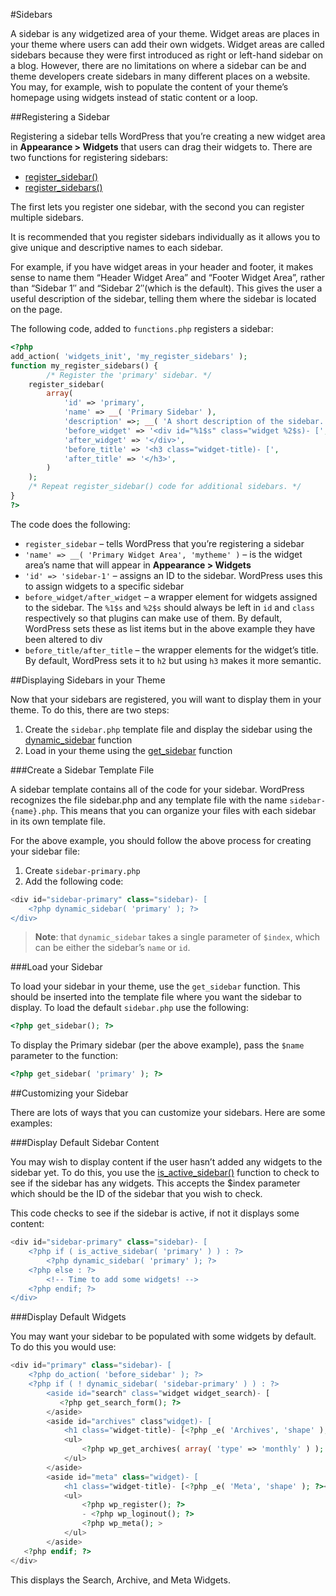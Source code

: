#Sidebars

A sidebar is any widgetized area of your theme. Widget areas are places in your theme where users can add their own widgets. Widget areas are called sidebars because they were first introduced as right or left-hand sidebar on a blog. However, there are no limitations on where a sidebar can be and theme developers create sidebars in many different places on a website. You may, for example, wish to populate the content of your theme’s homepage using widgets instead of static content or a loop.

##Registering a Sidebar

Registering a sidebar tells WordPress that you’re creating a new widget area in **Appearance > Widgets** that users can drag their widgets to. There are two functions for registering sidebars:

- [register_sidebar()](https://developer.wordpress.org/reference/functions/register_sidebar/)
- [register_sidebars()](https://developer.wordpress.org/reference/functions/register_sidebars/)

The first lets you register one sidebar, with the second you can register multiple sidebars.

It is recommended that you register sidebars individually as it allows you to give unique and descriptive names to each sidebar.

For example, if you have widget areas in your header and footer, it makes sense to name them “Header Widget Area” and “Footer Widget Area”, rather than “Sidebar 1″ and “Sidebar 2″(which is the default). This gives the user a useful description of the sidebar, telling them where the sidebar is located on the page.

The following code, added to `functions.php` registers a sidebar:

```php
<?php
add_action( 'widgets_init', 'my_register_sidebars' );
function my_register_sidebars() {
        /* Register the 'primary' sidebar. */
    register_sidebar(
        array(
            'id' => 'primary',
            'name' => __( 'Primary Sidebar' ),
            'description' =>; __( 'A short description of the sidebar.' ),
            'before_widget' => '<div id="%1$s" class="widget %2$s)- [',
            'after_widget' => '</div>',
            'before_title' => '<h3 class="widget-title)- [',
            'after_title' => '</h3>',
        )
    );
    /* Repeat register_sidebar() code for additional sidebars. */
}
?>
```

The code does the following:

- `register_sidebar` – tells WordPress that you’re registering a sidebar
- `'name' => __( 'Primary Widget Area', 'mytheme' )` – is the widget area’s name that will appear in **Appearance > Widgets**
- `'id' => 'sidebar-1'` – assigns an ID to the sidebar. WordPress uses this to assign widgets to a specific sidebar
- `before_widget/after_widget` – a wrapper element for widgets assigned to the sidebar. The `%1$s` and `%2$s` should always be left in `id` and `class` respectively so that plugins can make use of them. By default, WordPress sets these as list items but in the above example they have been altered to div
- `before_title/after_title` – the wrapper elements for the widget’s title. By default, WordPress sets it to `h2` but using `h3` makes it more semantic.

##Displaying Sidebars in your Theme

Now that your sidebars are registered, you will want to display them in your theme. To do this, there are two steps:

1. Create the `sidebar.php` template file and display the sidebar using the [dynamic_sidebar](https://developer.wordpress.org/reference/functions/dynamic_sidebar/) function
2. Load in your theme using the [get_sidebar](https://developer.wordpress.org/reference/functions/get_sidebar/) function

###Create a Sidebar Template File

A sidebar template contains all of the code for your sidebar. WordPress recognizes the file sidebar.php and any template file with the name `sidebar-{name}.php`. This means that you can organize your files with each sidebar in its own template file.

For the above example, you should follow the above process for creating your sidebar file:

1. Create `sidebar-primary.php`
2. Add the following code:

```php
<div id="sidebar-primary" class="sidebar)- [
    <?php dynamic_sidebar( 'primary' ); ?>
</div>
```

>**Note**: that `dynamic_sidebar` takes a single parameter of `$index`, which can be either the sidebar’s `name` or `id`.

###Load your Sidebar

To load your sidebar in your theme, use the `get_sidebar` function. This should be inserted into the template file where you want the sidebar to display. To load the default `sidebar.php` use the following:

```php
<?php get_sidebar(); ?>
```

To display the Primary sidebar (per the above example), pass the `$name` parameter to the function:

```php
<?php get_sidebar( 'primary' ); ?>

```

##Customizing your Sidebar

There are lots of ways that you can customize your sidebars. Here are some examples:

###Display Default Sidebar Content

You may wish to display content if the user hasn’t added any widgets to the sidebar yet. To do this, you use the [is_active_sidebar()](https://developer.wordpress.org/reference/functions/is_active_sidebar/) function to check to see if the sidebar has any widgets. This accepts the $index parameter which should be the ID of the sidebar that you wish to check.

This code checks to see if the sidebar is active, if not it displays some content:

```php
<div id="sidebar-primary" class="sidebar)- [
    <?php if ( is_active_sidebar( 'primary' ) ) : ?>
        <?php dynamic_sidebar( 'primary' ); ?>
    <?php else : ?>
        <!-- Time to add some widgets! -->
    <?php endif; ?>
</div>
```

###Display Default Widgets

You may want your sidebar to be populated with some widgets by default. To do this you would use:

```php
<div id="primary" class="sidebar)- [
    <?php do_action( 'before_sidebar' ); ?>
    <?php if ( ! dynamic_sidebar( 'sidebar-primary' ) ) : ?>
        <aside id="search" class="widget widget_search)- [
           <?php get_search_form(); ?>
        </aside>
        <aside id="archives" class"widget)- [
            <h1 class="widget-title)- [<?php _e( 'Archives', 'shape' ); ?></h1>
            <ul>
                <?php wp_get_archives( array( 'type' => 'monthly' ) ); ?>
            </ul>
        </aside>
        <aside id="meta" class="widget)- [
            <h1 class="widget-title)- [<?php _e( 'Meta', 'shape' ); ?></h1>
            <ul>
                <?php wp_register(); ?>
                - <?php wp_loginout(); ?>
                <?php wp_meta(); >
            </ul>
        </aside>
   <?php endif; ?>
</div>
```

This displays the Search, Archive, and Meta Widgets.
